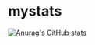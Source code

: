 # mystats



[![Anurag's GitHub stats](https://github-readme-stats.vercel.app/api?username=aldojacobs29)](https://github.com/anuraghazra/github-readme-stats)
